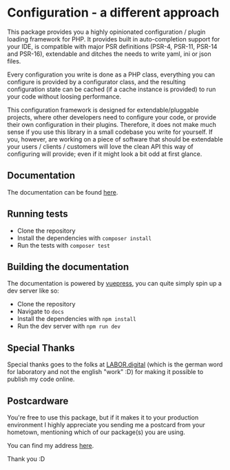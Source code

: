 # Configuration - a different approach
This package provides you a highly opinionated configuration / plugin loading framework for PHP. It provides
built in auto-completion support for your IDE, is compatible with major PSR definitions (PSR-4, PSR-11, PSR-14 and PSR-16),
extendable and ditches the needs to write yaml, ini or json files.

Every configuration you write is done as a PHP class, everything you can configure is provided by a configurator class,
and the resulting configuration state can be cached (if a cache instance is provided) to run your code without loosing performance.

This configuration framework is designed for extendable/pluggable projects, where other developers need to configure your code,
or provide their own configuration in their plugins. Therefore, it does not make much sense if you use this library in a small
codebase you write for yourself. If you, however, are working on a piece of software that should be extendable your
users / clients / customers will love the clean API this way of configuring will provide; even if it might look a bit odd at first glance.

## Documentation
The documentation can be found [here](https://configuration.neunerlei.eu/).

## Running tests

- Clone the repository
- Install the dependencies with ```composer install```
- Run the tests with ```composer test```

## Building the documentation
The documentation is powered by [vuepress](https://vuepress.vuejs.org/), you can quite simply spin up a dev server like so:

- Clone the repository
- Navigate to ```docs```
- Install the dependencies with ```npm install```
- Run the dev server with ```npm run dev```

## Special Thanks
Special thanks goes to the folks at [LABOR.digital](https://labor.digital/) (which is the german word for laboratory and not the english "work" :D) for making it possible to publish my code online.

## Postcardware
You're free to use this package, but if it makes it to your production environment I highly appreciate you sending me a postcard from your hometown, mentioning which of our package(s) you are using.

You can find my address [here](https://www.neunerlei.eu/).

Thank you :D
